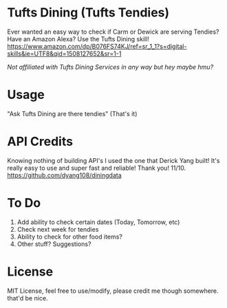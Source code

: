 # Tufts Dining (Tufts Tendies)
Ever wanted an easy way to check if Carm or Dewick are serving Tendies? Have an Amazon Alexa? Use the Tufts Dining skill! https://www.amazon.com/dp/B076FS74KJ/ref=sr_1_1?s=digital-skills&ie=UTF8&qid=1508127652&sr=1-1 

*Not affiliated with Tufts Dining Services in any way but hey maybe hmu?*

# Usage
"Ask Tufts Dining are there tendies"
(That's it)

# API Credits
Knowing nothing of building API's I used the one that Derick Yang built! It's really easy to use and super fast and reliable! Thank you! 11/10. https://github.com/dyang108/diningdata

# To Do
1. Add ability to check certain dates (Today, Tomorrow, etc)
2. Check next week for tendies
3. Ability to check for other food items?
4. Other stuff? Suggestions?

# License
MIT License, feel free to use/modify, please credit me though somewhere. that'd be nice.
